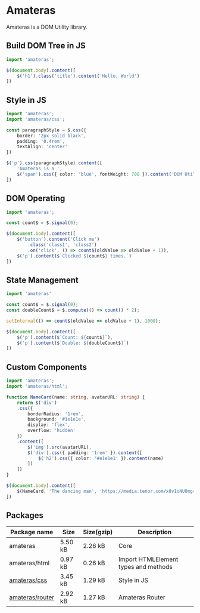 # Amateras
Amateras is a DOM Utility library.

## Build DOM Tree in JS
```ts
import 'amateras';

$(document.body).content([
    $('h1').class('title').content('Hello, World')
])
```

## Style in JS
```ts
import 'amateras';
import 'amateras/css';

const paragraphStyle = $.css({
    border: '2px solid black',
    padding: '0.4rem',
    textAlign: 'center'
})

$('p').css(paragraphStyle).content([
    'Amateras is a ', 
    $('span').css({ color: 'blue', fontWeight: 700 }).content('DOM Utility Library.')
])
```

## DOM Operating
```ts
import 'amateras';

const count$ = $.signal(0);

$(document.body).content([
    $('button').content('Click me')
        .class('class1', 'class2')
        .on('click', () => count$(oldValue => oldValue + 1)),
    $('p').content($`Clicked ${count$} times.`)
])
```

## State Management
```ts
import 'amateras'

const count$ = $.signal(0);
const doubleCount$ = $.compute(() => count() * 2);

setInterval(() => count$(oldValue => oldValue + 1), 1000);

$(document.body).content([
    $('p').content($`Count: ${count$}`),
    $('p').content($`Double: ${doubleCount$}`)
])
```

## Custom Components
```ts
import 'amateras';
import 'amateras/html';

function NameCard(name: string, avatarURL: string) {
    return $('div')
    .css({ 
        borderRadius: '1rem', 
        background: '#1e1e1e', 
        display: 'flex', 
        overflow: 'hidden'
    })
    .content([
        $('img').src(avatarURL),
        $('div').css({ padding: '1rem' }).content([
            $('h2').css({ color: '#e1e1e1' }).content(name)
        ])
    ])
}

$(document.body).content([
    $(NameCard, 'The dancing man', 'https://media.tenor.com/x8v1oNUOmg4AAAAM/rickroll-roll.gif')
])
```

## Packages
| Package name | Size | Size(gzip) | Description |
| --- | --- | --- | --- |
| amateras | 5.50 kB | 2.26 kB | Core |
| amateras/html | 0.97 kB | 0.26 kB | Import HTMLElement types and methods |
| [amateras/css](./ext/css/README.md) | 3.45 kB | 1.29 kB | Style in JS |
| [amateras/router](./ext/router/README.md) | 2.92 kB | 1.27 kB | Amateras Router |